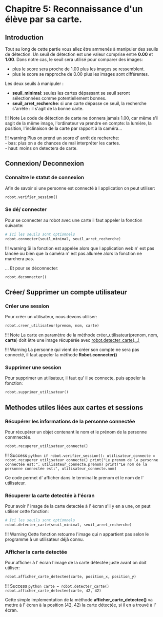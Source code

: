 # Chapitre 5: Reconnaissance d'un élève par sa carte.

## Introduction

Tout au long de cette partie vous allez être ammenés à manipuler des seuils de détection.
Un seuil de détection est une valeur comprise entre **0.00** et **1.00**.
Dans notre cas, le seuil sera utilisé pour comparer des images:

- plus le score sera proche de 1.00 plus les images se ressemblent.<br>
- plus le score se rapproche de 0.00 plus les images sont différentes.

Les deux seuils à manipuler :

- **seuil_minimal**: seules les cartes dépassant se seuil seront sélectionnées comme potentiellement bonnes.
- **seuil_arret_recherche**: si une carte dépasse ce seuil, la recherche s'arrête : il s'agit de la bonne carte.

!!! Note
    Le code de détection de carte ne donnera jamais 1.00, car même s'il sagit de la même image, l'ordinateur va prendre en compte: la lumière, la position, l'inclinaison de la carte par rapport à la caméra...

!!! warning
    Plus on prend un score d' arrêt de recherche:<br> - bas: plus on a de chances de mal interpréter les cartes.<br> - haut: moins on detectera de carte.

## Connexion/ Deconnexion

### Connaitre le statut de connexion

Afin de savoir si une personne est connecté à l application on peut utiliser:

```python
robot.verifier_session()
```

### Se dé/ connecter

Pour se connecter au robot avec une carte il faut appeler la fonction suivante:

```python
# Ici les seuils sont optionnels
robot.connecter(seuil_minimal, seuil_arret_recherche)
```

!!! warning
    Si la fonction est appelée alors que l application web n' est pas lancée ou bien que la caméra n' est pas allumée alors la fonction ne marchera pas.

... Et pour se déconnecter:

```python
robot.deconnecter()
```

## Créer/ Supprimer un compte utilisateur

### Créer une session

Pour créer un utilisateur, nous devons utiliser:

```python
robot.creer_utilisateur(prenom, nom, carte)
```

!!! Note
    La carte en paramètre de la méthode créer_utilisateur(prenom, nom, **carte**) doit être une image récupérée avec [robot.detecter_carte(...)](#recuperer-la-carte-detectee-a-lecran)

!!! Warning
    La personne qui vient de créer son compte ne sera pas connecté, il faut appeler la méthode **Robot.connecter()**

### Supprimer une session

Pour supprimer un utilisateur, il faut qu' il se connecte, puis appeler la fonction:

```python
robot.supprimer_utilisateur()
```

## Methodes utiles liées aux cartes et sessions

### Récupérer les informations de la personne connectée

Pour récupérer un objet contenant le nom et le prénom de la personne conmnectée.

```python
robot.recuperer_utilisateur_connecte()
```

!!! Success
    ```python
        if robot.verifier_session():
            utilisateur_connecte = robot.recuperer_utilisateur_connecte()
            print("Le prenom de la personne connectée est:", utilisateur_connecte.prenom)
            print("Le nom de la personne connectée est:", utilisateur_connecte.nom)
    ```

Ce code permet d' afficher dans le terminal le prenom et le nom de l' utilisateur.

### Récuperer la carte detectée à l'écran

Pour avoir l' image de la carte detectée à l' écran s'il y en a une, on peut utiliser cette fonction:

```python
# Ici les seuils sont optionnels
robot.detecter_carte(seuil_minimal, seuil_arret_recherche)
```

!!! Warning
    Cette fonction retourne l'image qui n appartient pas selon le programme à un utilisateur déjà connu.

### Afficher la carte detectée

Pour afficher à l' écran l'image de la carte détectée juste avant on doit utiliser:

```python
robot.afficher_carte_detectee(carte, position_x, position_y)
```

!!! Success
    ```python
        carte = robot.detecter_carte()
        robot.afficher_carte_detectee(carte, 42, 42)
    ```

Cette simple implementation de la méthode **afficher_carte_detectee()** va mettre à l' écran à la position (42, 42) la carte détectée, si il en a trouvé à l' écran.
